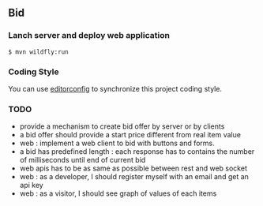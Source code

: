 ## Bid

### Lanch server and deploy web application

    $ mvn wildfly:run

### Coding Style

You can use [editorconfig](http://editorconfig.org) to synchronize this project coding style.

### TODO

 - provide a mechanism to create bid offer by server or by clients
 - a bid offer should provide a start price different from real item value
 - web : implement a web client to bid with buttons and forms.
 - a bid has predefined length : each response has to contains the number of milliseconds until end of current bid
 - web apis has to be as same as possible between rest and web socket
 - web : as a developer, I should register myself with an email and get an api key
 - web : as a visitor, I should see graph of values of each items

